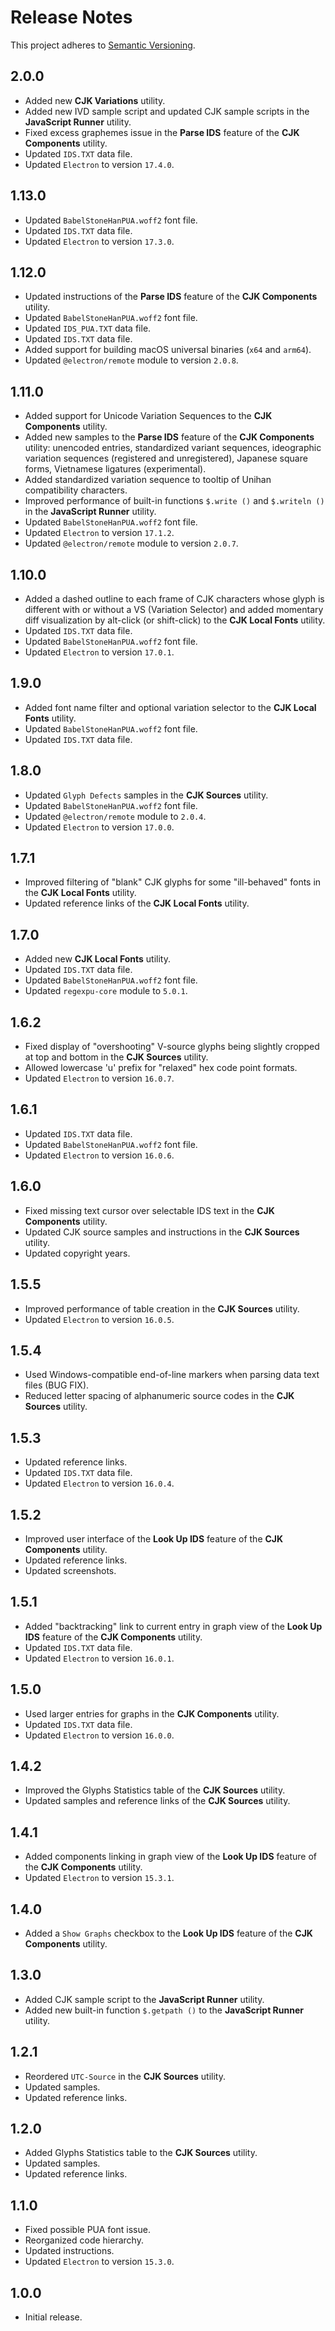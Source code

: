 # Release Notes

This project adheres to [Semantic Versioning](https://semver.org/).

## 2.0.0

- Added new **CJK Variations** utility.
- Added new IVD sample script and updated CJK sample scripts in the **JavaScript Runner** utility.
- Fixed excess graphemes issue in the **Parse IDS** feature of the **CJK Components** utility.
- Updated `IDS.TXT` data file.
- Updated `Electron` to version `17.4.0`.

## 1.13.0

- Updated `BabelStoneHanPUA.woff2` font file.
- Updated `IDS.TXT` data file.
- Updated `Electron` to version `17.3.0`.

## 1.12.0

- Updated instructions of the **Parse IDS** feature of the **CJK Components** utility.
- Updated `BabelStoneHanPUA.woff2` font file.
- Updated `IDS_PUA.TXT` data file.
- Updated `IDS.TXT` data file.
- Added support for building macOS universal binaries (`x64` and `arm64`).
- Updated `@electron/remote` module to version `2.0.8`.

## 1.11.0

- Added support for Unicode Variation Sequences to the **CJK Components** utility.
- Added new samples to the **Parse IDS** feature of the **CJK Components** utility: unencoded entries, standardized variant sequences, ideographic variation sequences (registered and unregistered), Japanese square forms, Vietnamese ligatures (experimental).
- Added standardized variation sequence to tooltip of Unihan compatibility characters.
- Improved performance of built-in functions `$.write ()` and `$.writeln ()` in the **JavaScript Runner** utility.
- Updated `BabelStoneHanPUA.woff2` font file.
- Updated `Electron` to version `17.1.2`.
- Updated `@electron/remote` module to version `2.0.7`.

## 1.10.0

- Added a dashed outline to each frame of CJK characters whose glyph is different with or without a VS (Variation Selector) and added momentary diff visualization by alt-click (or shift-click) to the **CJK Local Fonts** utility.
- Updated `IDS.TXT` data file.
- Updated `BabelStoneHanPUA.woff2` font file.
- Updated `Electron` to version `17.0.1`.

## 1.9.0

- Added font name filter and optional variation selector to the **CJK Local Fonts** utility.
- Updated `BabelStoneHanPUA.woff2` font file.
- Updated `IDS.TXT` data file.

## 1.8.0

- Updated `Glyph Defects` samples in the **CJK Sources** utility.
- Updated `BabelStoneHanPUA.woff2` font file.
- Updated `@electron/remote` module to `2.0.4`.
- Updated `Electron` to version `17.0.0`.

## 1.7.1

- Improved filtering of "blank" CJK glyphs for some "ill-behaved" fonts in the **CJK Local Fonts** utility.
- Updated reference links of the **CJK Local Fonts** utility.

## 1.7.0

- Added new **CJK Local Fonts** utility.
- Updated `IDS.TXT` data file.
- Updated `BabelStoneHanPUA.woff2` font file.
- Updated `regexpu-core` module to `5.0.1`.

## 1.6.2

- Fixed display of "overshooting" V-source glyphs being slightly cropped at top and bottom in the **CJK Sources** utility.
- Allowed lowercase 'u' prefix for "relaxed" hex code point formats.
- Updated `Electron` to version `16.0.7`.

## 1.6.1

- Updated `IDS.TXT` data file.
- Updated `BabelStoneHanPUA.woff2` font file.
- Updated `Electron` to version `16.0.6`.

## 1.6.0

- Fixed missing text cursor over selectable IDS text in the **CJK Components** utility.
- Updated CJK source samples and instructions in the **CJK Sources** utility.
- Updated copyright years.

## 1.5.5

- Improved performance of table creation in the **CJK Sources** utility.
- Updated `Electron` to version `16.0.5`.

## 1.5.4

- Used Windows-compatible end-of-line markers when parsing data text files (BUG FIX).
- Reduced letter spacing of alphanumeric source codes in the **CJK Sources** utility.

## 1.5.3

- Updated reference links.
- Updated `IDS.TXT` data file.
- Updated `Electron` to version `16.0.4`.

## 1.5.2

- Improved user interface of the **Look Up IDS** feature of the **CJK Components** utility.
- Updated reference links.
- Updated screenshots.

## 1.5.1

- Added "backtracking" link to current entry in graph view of the **Look Up IDS** feature of the **CJK Components** utility.
- Updated `IDS.TXT` data file.
- Updated `Electron` to version `16.0.1`.

## 1.5.0

- Used larger entries for graphs in the **CJK Components** utility.
- Updated `IDS.TXT` data file.
- Updated `Electron` to version `16.0.0`.

## 1.4.2

- Improved the Glyphs Statistics table of the **CJK Sources** utility.
- Updated samples and reference links of the **CJK Sources** utility.

## 1.4.1

- Added components linking in graph view of the **Look Up IDS** feature of the **CJK Components** utility.
- Updated `Electron` to version `15.3.1`.

## 1.4.0

- Added a `Show Graphs` checkbox to the **Look Up IDS** feature of the **CJK Components** utility.

## 1.3.0

- Added CJK sample script to the **JavaScript Runner** utility.
- Added new built-in function `$.getpath ()` to the **JavaScript Runner** utility.

## 1.2.1

- Reordered `UTC-Source` in the **CJK Sources** utility.
- Updated samples.
- Updated reference links.

## 1.2.0

- Added Glyphs Statistics table to the **CJK Sources** utility.
- Updated samples.
- Updated reference links.

## 1.1.0

- Fixed possible PUA font issue.
- Reorganized code hierarchy.
- Updated instructions.
- Updated `Electron` to version `15.3.0`.

## 1.0.0

- Initial release.

